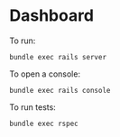 Dashboard
=========

To run:

`bundle exec rails server`

To open a console:

`bundle exec rails console`

To run tests:

`bundle exec rspec`
